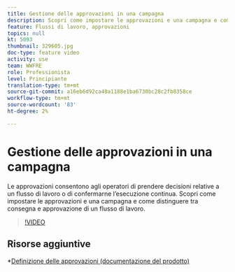 ```yaml
---
title: Gestione delle approvazioni in una campagna
description: Scopri come impostare le approvazioni e una campagna e come distinguere tra consegna e approvazione di un flusso di lavoro.
feature: Flussi di lavoro, approvazioni
topics: null
kt: 5093
thumbnail: 329605.jpg
doc-type: feature video
activity: use
team: WWFRE
role: Professionista
level: Principiante
translation-type: tm+mt
source-git-commit: a16eb6d92ca40a1188e1ba6730bc28c2fb8358ce
workflow-type: tm+mt
source-wordcount: '83'
ht-degree: 2%

---
```



# Gestione delle approvazioni in una campagna

Le approvazioni consentono agli operatori di prendere decisioni relative a un flusso di lavoro o di confermarne l’esecuzione continua.
Scopri come impostare le approvazioni e una campagna e come distinguere tra consegna e approvazione di un flusso di lavoro.

>[!VIDEO](https://video.tv.adobe.com/v/329605?quality=12)

## Risorse aggiuntive

*[Definizione delle approvazioni (documentazione del prodotto)](https://experienceleague.adobe.com/docs/campaign-classic/using/automating-with-workflows/executing-a-workflow/defining-approvals.html?lang=en#sending-emails)
